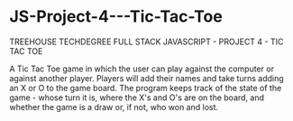 # JS-Project-4---Tic-Tac-Toe

TREEHOUSE TECHDEGREE FULL STACK JAVASCRIPT - PROJECT 4 - TIC TAC TOE

A Tic Tac Toe game in which the user can play against the computer or against another player. Players will add their names and take turns adding an X or O to the game board. The program keeps track of the state of the game - whose turn it is, where the X's and O's are on the board, and whether the game is a draw or, if not, who won and lost.
